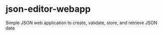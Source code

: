 # json-editor-webapp
Simple JSON web application to create, validate, store, and retrieve JSON data
